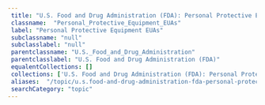 ```yaml
--- 
 title: "U.S. Food and Drug Administration (FDA): Personal Protective Equipment EUAs" 
 classname:  "Personal_Protective_Equipment_EUAs" 
 label: "Personal Protective Equipment EUAs" 
 subclassname: "null" 
 subclasslabel: "null" 
 parentclassname: "U.S._Food_and_Drug_Administration" 
 parentclasslabel: "U.S. Food and Drug Administration (FDA)" 
 equalentCollections: [] 
 collections: ['U.S. Food and Drug Administration (FDA): Personal Protective Equipment EUAs']
 aliases:  "/topic/u.s.food-and-drug-administration-fda-personal-protective-equipment-euas"  
 searchCategory: "topic" 
---
```

